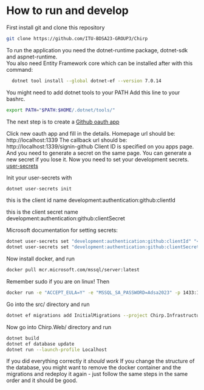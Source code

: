 # How to run and develop
First install git and clone this repository
```bash
git clone https://github.com/ITU-BDSA23-GROUP3/Chirp
```

To run the application you need the dotnet-runtime package, dotnet-sdk and aspnet-runtime. \
You also need Entity Framework core which can be installed after with this command:
```bash
  dotnet tool install --global dotnet-ef --version 7.0.14
```
You might need to add dotnet tools to your PATH
Add this line to your bashrc.
```bash
export PATH="$PATH:$HOME/.dotnet/tools/"
```

The next step is to create a [Github oauth app](https://github.com/settings/developers)

Click new oauth app and fill in the details. 
Homepage url should be: http://localhost:1339
The callback url should be: http://localhost:1339/signin-github
Client ID is specified on you apps page. And you need to generate a secret on the same page.
You can generate a new secret if you lose it.
Now you need to set your development secrets. 
[user-secrets](https://learn.microsoft.com/en-us/aspnet/core/security/app-secrets?view=aspnetcore-8.0&tabs=linux)

Init your user-secrets with
```bash
dotnet user-secrets init
```

this is the client id name
development:authentication:github:clientId 

this is the client secret name
development:authentication:github:clientSecret

Microsoft documentation for setting secrets:
```bash
dotnet user-secrets set "development:authentication:github:clientId" "<client id>"
dotnet user-secrets set "development:authentication:github:clientSecret" "<secret id>"
```

Now install docker, and run 
```bash
docker pull mcr.microsoft.com/mssql/server:latest
```
Remember sudo if you are on linux!
Then

```bash
docker run -e "ACCEPT_EULA=Y" -e "MSSQL_SA_PASSWORD=Adsa2023" -p 1433:1433  --name sqlpreview --hostname sqlpreview -d mcr.microsoft.com/mssql/server:2022-latest
```

Go into the src/ directory and run
```bash
dotnet ef migrations add InitialMigrations --project Chirp.Infrastructure/ --startup-project Chirp.Web/
```

Now go into Chirp.Web/ directory and run
```bash
dotnet build
dotnet ef database update
dotnet run --launch-profile Localhost
```

If you did everything correctly it *should work*
If you change the structure of the database, you might want to remove the docker container and the migrations and redeploy it again - just follow the same steps in the same order and it should be good.
